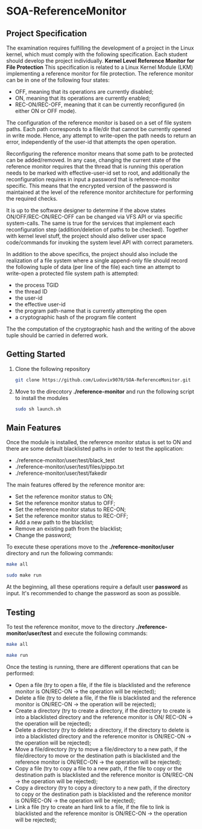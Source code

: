 # SOA-ReferenceMonitor
## Project Specification ##
The examination requires fulfilling the development of a project in the Linux kernel, which must comply with the following specification. Each student should develop the project individually.
**Kernel Level Reference Monitor for File Protection**
This specification is related to a Linux Kernel Module (LKM) implementing a reference monitor for file protection. The reference monitor can be in one of the following four states:

   - OFF, meaning that its operations are currently disabled;
   - ON, meaning that its operations are currently enabled;
   - REC-ON/REC-OFF, meaning that it can be currently reconfigured (in either ON or OFF mode). 

The configuration of the reference monitor is based on a set of file system paths. Each path corresponds to a file/dir that cannot be currently opened in write mode. Hence, any attempt to write-open the path needs to return an error, independently of the user-id that attempts the open operation.

Reconfiguring the reference monitor means that some path to be protected can be added/removed. In any case, changing the current state of the reference monitor requires that the thread that is running this operation needs to be marked with effective-user-id set to root, and additionally the reconfiguration requires in input a password that is reference-monitor specific. This means that the encrypted version of the password is maintained at the level of the reference monitor architecture for performing the required checks.

It is up to the software designer to determine if the above states ON/OFF/REC-ON/REC-OFF can be changed via VFS API or via specific system-calls. The same is true for the services that implement each reconfiguration step (addition/deletion of paths to be checked). Together with kernel level stuff, the project should also deliver user space code/commands for invoking the system level API with correct parameters.

In addition to the above specifics, the project should also include the realization of a file system where a single append-only file should record the following tuple of data (per line of the file) each time an attempt to write-open a protected file system path is attempted:

   - the process TGID
   - the thread ID
   - the user-id
   - the effective user-id
   - the program path-name that is currently attempting the open
   - a cryptographic hash of the program file content 

The the computation of the cryptographic hash and the writing of the above tuple should be carried in deferred work. 

## Getting Started ##
1. Clone the following repository
    ```bash
   git clone https://github.com/Ludovix9070/SOA-ReferenceMonitor.git
   ```
2. Move to the direcotory **./reference-monitor** and run the following script to install the modules
    ```bash
   sudo sh launch.sh
   ```
## Main Features ##
Once the module is installed, the reference monitor status is set to ON and there are some default blacklisted paths in order to test the application:

   - ./reference-monitor/user/test/black_test
   - ./reference-monitor/user/test/files/pippo.txt
   - ./reference-monitor/user/test/fakedir

The main features offered by the reference monitor are:
 - Set the reference monitor status to ON;
 - Set the reference monitor status to OFF;
 - Set the reference monitor status to REC-ON;
 - Set the reference monitor status to REC-OFF;
 - Add a new path to the blacklist;
 - Remove an existing path from the blacklist;
 - Change the password;

To execute these operations move to the **./reference-monitor/user** directory and run the following commands:
   ```bash
   make all
   ```
   ```bash
   sudo make run
   ```
At the beginning, all these operations require a default user **password** as input.
It's recommended to change the password as soon as possible.

## Testing ##
To test the reference monitor, move to the directory **./reference-monitor/user/test** and execute the following commands:
   ```bash
   make all
   ```
   ```bash
   make run
   ```
Once the testing is running, there are different operations that can be performed:
 - Open a file (try to open a file, if the file is blacklisted and the reference monitor is ON/REC-ON -> the operation will be rejected);
 - Delete a file (try to delete a file, if the file is blacklisted and the reference monitor is ON/REC-ON -> the operation will be rejected);
 - Create a directory (try to create a directory, if the directory to create is into a blacklisted directory and the reference monitor is ON/			REC-ON -> the operation will be rejected);
 - Delete a directory (try to delete a directory, if the directory to delete is into a blacklisted directory and the reference monitor is ON/REC-ON -> the operation will be rejected);
 - Move a file/directory (try to move a file/directory to a new path, if the file/directory to move or the destination path is blacklisted and the reference monitor is ON/REC-ON -> the operation will be rejected);
 - Copy a file (try to copy a file to a new path, if the file to copy or the destination path is blacklisted and the reference monitor is ON/REC-ON -> the operation will be rejected);
 - Copy a directory (try to copy a directory to a new path, if the directory to copy or the destination path is blacklisted and the reference monitor is ON/REC-ON -> the operation will be rejected);
 - Link a file (try to create an hard link to a file, if the file to link is blacklisted and the reference monitor is ON/REC-ON -> the operation will be rejected);

 

